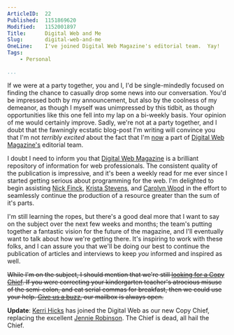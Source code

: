 ```yaml
---
ArticleID:  22
Published:  1151869620
Modified:   1152001897
Title:      Digital Web and Me
Slug:       digital-web-and-me
OneLine:    I've joined Digital Web Magazine's editorial team.  Yay!
Tags:       
    - Personal

...
```

If we were at a party together, you and I, I'd be single-mindedly focused on finding the chance to casually drop some news into our conversation.  You'd be impressed both by my announcement, but also by the coolness of my demeanor, as though I myself was unimpressed by this tidbit, as though opportunities like this one fell into my lap on a bi-weekly basis.  Your opinion of me would certainly improve.  Sadly, we're not at a party together, and I doubt that the fawningly ecstatic blog-post I'm writing will convince you that I'm not _terribly excited_ about the fact that I'm [now][introducing] a part of [Digital Web Magazine's][digital_web] editorial team.

I doubt I need to inform you that [Digital Web Magazine][digital_web] is a brilliant repository of information for web professionals.  The consistent quality of the publication is impressive, and it's been a weekly read for me ever since I started getting serious about programming for the web.  I'm delighted to begin assisting [Nick Finck][nick], [Krista Stevens][krista], and [Carolyn Wood][carolyn] in the effort to seamlessly continue the production of a resource greater than the sum of it's parts.

I'm still learning the ropes, but there's a good deal more that I want to say on the subject over the next few weeks and months; the team's putting together a fantastic vision for the future of the magazine, and I'll eventually want to talk about how we're getting there.  It's inspiring to work with these folks, and I can assure you that we'll be doing our best to continue the publication of articles and interviews to keep _you_ informed and inspired as well. 

<strike>While I'm on the subject, I should mention that we're still [looking for a Copy Chief][volunteer].  If you were correcting your kindergarten teacher's atrocious misuse of the semi-colon, and eat serial commas for breakfast, then we could use your help.  [Give us a buzz][volunteer], our mailbox is always open.</strike>

__Update__: [Kerri Hicks][kerri] has joined the Digital Web as our new Copy Chief, replacing the excellent [Jennie Robinson][jennie].  The Chief is dead, all hail the Chief.

[introducing]: http://digital-web.com/news/2006/07/introducing_carolyn_wood_and_mike_west/ "Digital Web Magazine's Blog: Introducing Carolyn Wood and Mike West"
[digital_web]: http://digital-web.com/ "Digital Web Magazine"
[nick]: http://nickfinck.com/ "Nick Finck: Digital Web's Publisher"
[krista]: http://www.kristastevens.com/ "Krista Stevens: Digital Web's Editor-in-Chief"
[carolyn]: http://www.pixelingo.com/ "Carolyn Wood: Digital Web's Managing Editor"
[volunteer]: http://digital-web.com/contribute/volunteer/ "Digital Web Magazine: Volunteer your Time"
[kerri]: http://www.techtorial.com/ "Kerri Hicks: tech -- to' -- ri -- al"
[jennie]: http://www.textmodern.com/ "Jennie Robinson: Text Modern"